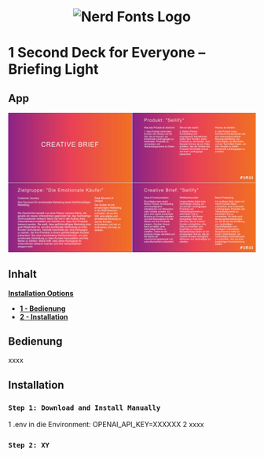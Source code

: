 <h1 align="center">
  <img src="https://www.finii-apps.de/img/finii_logo.png" alt="Nerd Fonts Logo" />
</h1>

# 1 Second Deck for Everyone – Briefing Light


## App

![- Bild fehlt -](https://github.com/FINII-Apps/one-second-decks-briefing-light/blob/main/screenshot.png?raw=true "Output of Script")

## Inhalt
[**Installation Options**](#font-installation)
  * [**1 - Bedienung**](#bedienung)
  * [**2 - Installation**](#installation)

## Bedienung
xxxx

## Installation

### `Step 1: Download and Install Manually`

1 .env in die Environment: OPENAI_API_KEY=XXXXXX
2 xxxx

### `Step 2: XY`